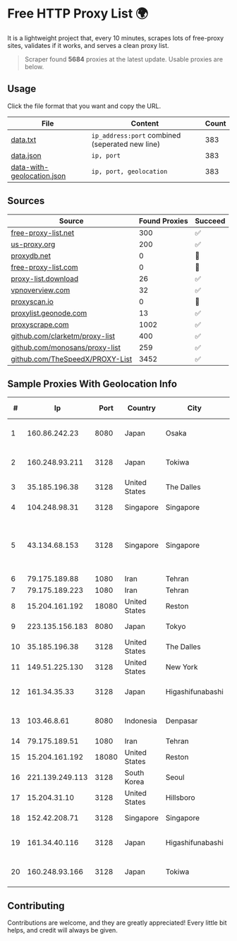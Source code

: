 
# Free HTTP Proxy List 🌍

It is a lightweight project that, every 10 minutes, scrapes lots of free-proxy sites, validates if it works, and serves a clean proxy list.


> Scraper found **5684** proxies at the latest update. Usable proxies are below.

## Usage

Click the file format that you want and copy the URL.


|File|Content|Count|
|----|-------|-----|
|[data.txt](https://raw.githubusercontent.com/themiralay/Proxy-List-World/master/data.txt)|`ip_address:port` combined (seperated new line)|383|
|[data.json](https://raw.githubusercontent.com/themiralay/Proxy-List-World/master/data.json)|`ip, port`|383|
|[data-with-geolocation.json](https://raw.githubusercontent.com/themiralay/Proxy-List-World/master/data-with-geolocation.json)|`ip, port, geolocation`|383|

## Sources

|Source|Found Proxies|Succeed|
|------|-------------|-------|
|[free-proxy-list.net](https://free-proxy-list.net)|300|✅|
|[us-proxy.org](https://www.us-proxy.org)|200|✅|
|[proxydb.net](http://proxydb.net)|0|🚫|
|[free-proxy-list.com](https://free-proxy-list.com/?page=&port=&type%5B%5D=http&type%5B%5D=https&up_time=0&search=Search)|0|🚫|
|[proxy-list.download](https://www.proxy-list.download/HTTP)|26|✅|
|[vpnoverview.com](https://vpnoverview.com/privacy/anonymous-browsing/free-proxy-servers)|32|✅|
|[proxyscan.io](https://www.proxyscan.io)|0|🚫|
|[proxylist.geonode.com](https://proxylist.geonode.com/api/proxy-list?limit=300&page=1&sort_by=lastChecked&sort_type=desc&protocols=http,https)|13|✅|
|[proxyscrape.com](https://api.proxyscrape.com/v2/?request=displayproxies&protocol=http&timeout=10000&country=all&ssl=all&anonymity=all)|1002|✅|
|[github.com/clarketm/proxy-list](https://raw.githubusercontent.com/clarketm/proxy-list/master/proxy-list-raw.txt)|400|✅|
|[github.com/monosans/proxy-list](https://raw.githubusercontent.com/monosans/proxy-list/main/proxies/http.txt)|259|✅|
|[github.com/TheSpeedX/PROXY-List](https://raw.githubusercontent.com/TheSpeedX/PROXY-List/master/http.txt)|3452|✅|


## Sample Proxies With Geolocation Info

|#|Ip|Port|Country|City|Internet Service Provider|
|-|--|----|-------|----|-------------------------|
|1|160.86.242.23|8080|Japan|Osaka|Sony Network Communications Inc|
|2|160.248.93.211|3128|Japan|Tokiwa|NTT PC Communications, Inc.|
|3|35.185.196.38|3128|United States|The Dalles|Google LLC|
|4|104.248.98.31|3128|Singapore|Singapore|DigitalOcean, LLC|
|5|43.134.68.153|3128|Singapore|Singapore|Shenzhen Tencent Computer Systems Company Limited|
|6|79.175.189.88|1080|Iran|Tehran|Afranet|
|7|79.175.189.223|1080|Iran|Tehran|Afranet|
|8|15.204.161.192|18080|United States|Reston|OVH SAS|
|9|223.135.156.183|8080|Japan|Tokyo|So-net Corporation|
|10|35.185.196.38|3128|United States|The Dalles|Google LLC|
|11|149.51.225.130|3128|United States|New York|Rackdog, LLC|
|12|161.34.35.33|3128|Japan|Higashifunabashi|NTT PC Communications, Inc.|
|13|103.46.8.61|8080|Indonesia|Denpasar|PT JARINGANKU SARANA NUSANTARA|
|14|79.175.189.51|1080|Iran|Tehran|Afranet|
|15|15.204.161.192|18080|United States|Reston|OVH SAS|
|16|221.139.249.113|3128|South Korea|Seoul|SK Broadband Co Ltd|
|17|15.204.31.10|3128|United States|Hillsboro|OVH SAS|
|18|152.42.208.71|3128|Singapore|Singapore|DigitalOcean, LLC|
|19|161.34.40.116|3128|Japan|Higashifunabashi|NTT PC Communications, Inc.|
|20|160.248.93.166|3128|Japan|Tokiwa|NTT PC Communications, Inc.|



## Contributing

Contributions are welcome, and they are greatly appreciated! Every
little bit helps, and credit will always be given.

